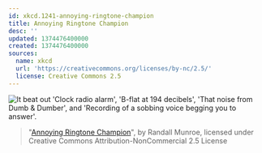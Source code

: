 ```yaml
---
id: xkcd.1241-annoying-ringtone-champion
title: Annoying Ringtone Champion
desc: ''
updated: 1374476400000
created: 1374476400000
sources:
  name: xkcd
  url: 'https://creativecommons.org/licenses/by-nc/2.5/'
  license: Creative Commons 2.5
---
```

![It beat out 'Clock radio alarm', 'B-flat at 194 decibels', 'That noise from Dumb & Dumber', and 'Recording of a sobbing voice begging you to answer'.](https://imgs.xkcd.com/comics/annoying_ringtone_champion.png)
> "[Annoying Ringtone Champion](https://xkcd.com/1241/)", by Randall Munroe, licensed under Creative Commons Attribution-NonCommercial 2.5 License
